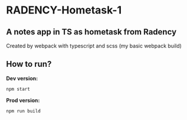 # RADENCY-Hometask-1
## A notes app in TS as hometask from Radency
Created by webpack with typescript and scss (my basic webpack build) 

## How to run?
**Dev version:**
```sh
npm start
```
**Prod version:**
```sh
npm run build
```